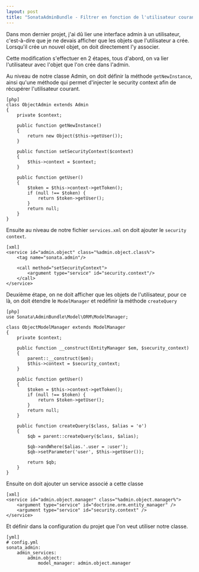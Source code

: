 ```yaml
---
layout: post
title: "SonataAdminBundle - Filtrer en fonction de l'utilisateur courant"
---
```


Dans mon dernier projet, j'ai dû lier une interface admin à un utilisateur, c'est-à-dire que je ne devais afficher que les objets que l'utilisateur a crée. Lorsqu'il crée un nouvel objet, on doit directement l'y associer.

Cette modification s'effectuer en 2 étapes, tous d'abord, on va lier l'utilisateur avec l'objet que l'on crée dans l'admin.

Au niveau de notre classe Admin, on doit définir la méthode `getNewInstance`, ainsi qu'une méthode qui permet d'injecter le security context afin de récupérer l'utilisateur courant.

    [php]
    class ObjectAdmin extends Admin
    {
        private $context;
        
        public function getNewInstance()
        {
            return new Object($this->getUser());
        }
        
        public function setSecurityContext($context)
        {
            $this->context = $context;
        }
        
        public function getUser()
        {
            $token = $this->context->getToken();
            if (null !== $token) {
                return $token->getUser();
            }
            return null;
        }
    }

Ensuite au niveau de notre fichier `services.xml` on doit ajouter le `security context`.

    [xml]
    <service id="admin.object" class="%admin.object.class%">
        <tag name="sonata.admin"/>
        
        <call method="setSecurityContext">
            <argument type="service" id="security.context"/>
        </call>
    </service>

Deuxième étape, on ne doit afficher que les objets de l'utilisateur, pour ce là, on doit étendre le `ModelManager` et redéfinir la méthode `createQuery`

    [php]
    use Sonata\AdminBundle\Model\ORM\ModelManager;
    
    class ObjectModelManager extends ModelManager
    {
        private $context;
        
        public function __construct(EntityManager $em, $security_context)
        {
            parent::__construct($em);
            $this->context = $security_context;
        }
        
        public function getUser()
        {
            $token = $this->context->getToken();
            if (null !== $token) {
                return $token->getUser();
            }
            return null;
        }
        
        public function createQuery($class, $alias = 'o')
        {
            $qb = parent::createQuery($class, $alias);
            
            $qb->andWhere($alias.'.user = :user');
            $qb->setParameter('user', $this->getUser());
            
            return $qb;
        }
    }

Ensuite on doit ajouter un service associé a cette classe

    [xml]
    <service id="admin.object.manager" class="%admin.object.manager%">
        <argument type="service" id="doctrine.orm.entity_manager" />
        <argument type="service" id="security.context" />
    </service>

Et définir dans la configuration du projet que l'on veut utiliser notre classe.

    [yml]
    # config.yml
    sonata_admin:
        admin_services:
            admin.object:
                model_manager: admin.object.manager